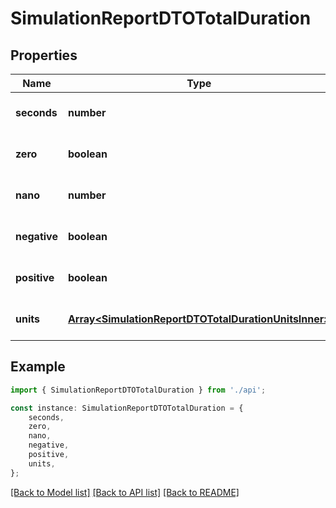 # SimulationReportDTOTotalDuration


## Properties

Name | Type | Description | Notes
------------ | ------------- | ------------- | -------------
**seconds** | **number** |  | [optional] [default to undefined]
**zero** | **boolean** |  | [optional] [default to undefined]
**nano** | **number** |  | [optional] [default to undefined]
**negative** | **boolean** |  | [optional] [default to undefined]
**positive** | **boolean** |  | [optional] [default to undefined]
**units** | [**Array&lt;SimulationReportDTOTotalDurationUnitsInner&gt;**](SimulationReportDTOTotalDurationUnitsInner.md) |  | [optional] [default to undefined]

## Example

```typescript
import { SimulationReportDTOTotalDuration } from './api';

const instance: SimulationReportDTOTotalDuration = {
    seconds,
    zero,
    nano,
    negative,
    positive,
    units,
};
```

[[Back to Model list]](../README.md#documentation-for-models) [[Back to API list]](../README.md#documentation-for-api-endpoints) [[Back to README]](../README.md)
